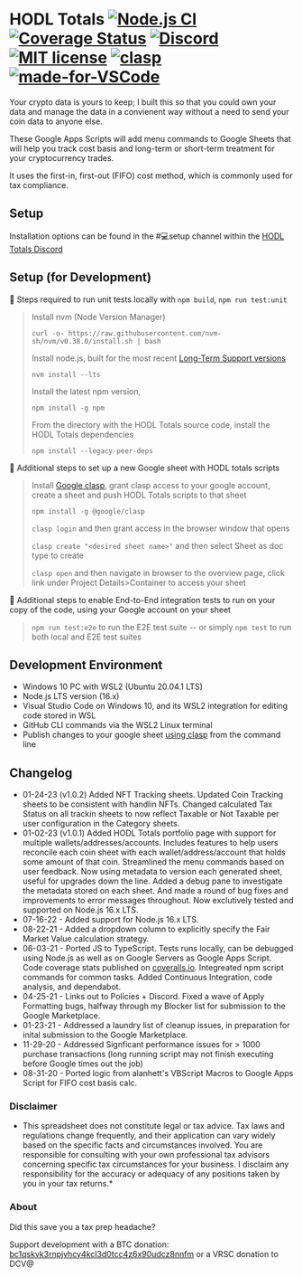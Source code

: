 # HODL Totals [![Node.js CI](https://github.com/dogracer/hodl-totals/actions/workflows/node.js.yml/badge.svg)](https://github.com/dogracer/hodl-totals/actions/workflows/node.js.yml) [![Coverage Status](https://coveralls.io/repos/github/dogracer/hodl-totals/badge.svg?branch=main)](https://coveralls.io/github/dogracer/hodl-totals) [![Discord](https://img.shields.io/discord/798419587749642240)](https://discord.gg/TWuA9DzZth) [![MIT license](https://img.shields.io/badge/License-MIT-blue.svg)](https://lbesson.mit-license.org/) [![clasp](https://img.shields.io/badge/built%20with-clasp-4285f4.svg)](https://github.com/google/clasp) [![made-for-VSCode](https://img.shields.io/badge/Made%20for-VSCode-1f425f.svg)](https://code.visualstudio.com/)

Your crypto data is yours to keep; I built this so that you could own your data and manage the data in a convienent way without a need to send your coin data to anyone else.

These Google Apps Scripts will add menu commands to Google Sheets that will help you track cost basis and long-term or short-term treatment for your cryptocurrency trades. 

It uses the first-in, first-out (FIFO) cost method, which is commonly used for tax compliance.

## Setup

Installation options can be found in the #💻setup channel within the [HODL Totals Discord](https://discord.gg/TWuA9DzZth)


## Setup (for Development)

📝 Steps required to run unit tests locally with `npm build`, `npm run test:unit`

> Install nvm (Node Version Manager)
>
> `curl -o- https://raw.githubusercontent.com/nvm-sh/nvm/v0.38.0/install.sh | bash`
>
> Install node.js, built for the most recent [Long-Term Support versions](https://nodejs.org/en/about/releases/)
> 
> `nvm install --lts`
>
> Install the latest npm version,
> 
> `npm install -g npm`
>
> From the directory with the HODL Totals source code, install the HODL Totals dependencies
>
> `npm install --legacy-peer-deps`

📝 Additional steps to set up a new Google sheet with HODL totals scripts

> Install [Google clasp](https://github.com/google/clasp), grant clasp access to your google account, create a sheet and push HODL Totals scripts to that sheet
>
> `npm install -g @google/clasp`
> 
> `clasp login` and then grant access in the browser window that opens
>
> `clasp create "<desired sheet name>"` and then select Sheet as doc type to create
>
> `clasp open` and then navigate in browser to the overview page, click link under Project Details>Container to access your sheet

📝 Additional steps to enable End-to-End integration tests to run on your copy of the code, using your Google account on your sheet

<!--
> Due to clasp breaking support for symbol export/import across  ES6-like-module boundaries
> https://github.com/grant/ts2gas/issues/26#issuecomment-1003428178
> Must freeze at the version of clasp that last worked v2.3.2
> This leads to a bunch of npm security vulernability alerts at npm install time
>
> If could upgrade to latest, then could use the --deploymentID flag and make E2E tests more seamless and not require a manual keypress to select deployment, by appending
> `--deploymentId AKfycbw0a1U_xiXP-nvYfDG6lHJSyCafrGeJkIPrzMmFMSk`
> to package.json's test:e2e cmd
>
> `clasp open` and then navigate in browser, click Deploy dropdwn, select Test Deployment, copy deployment ID out of the webapp URL
>
> `code package.json` to edit package.json locally, paste deploymentID over the test:e2e cmd's deployment ID
> 
--> 
> `npm run test:e2e` to run the E2E test suite -- or simply `npm test` to run both local and E2E test suites

## Development Environment

- Windows 10 PC with WSL2 (Ubuntu 20.04.1 LTS)
- Node.js LTS version (16.x)
- Visual Studio Code on Windows 10, and its WSL2 integration for editing code stored in WSL
- GitHub CLI commands via the WSL2 Linux terminal
- Publish changes to your google sheet [using clasp](https://developers.google.com/apps-script/guides/clasp) from the command line

## Changelog
- 01-24-23 (v1.0.2) Added NFT Tracking sheets. Updated Coin Tracking sheets to be consistent with handlin NFTs. Changed calculated Tax Status on all trackin sheets to now reflect Taxable or Not Taxable per user configuration in the Category sheets.
- 01-02-23 (v1.0.1) Added HODL Totals portfolio page with support for multiple wallets/addresses/accounts. Includes features to help users reconcile each coin sheet with each wallet/address/account that holds some amount of that coin. Streamlined the menu commands based on user feedback. Now using metadata to version each generated sheet, useful for upgrades down the line. Added a debug pane to investigate the metadata stored on each sheet. And made a round of bug fixes and improvements to error messages throughout. Now exclutively tested and supported on Node.js 16.x LTS.
- 07-16-22 - Added support for Node.js 16.x LTS.
- 08-22-21 - Added a dropdown column to explicitly specify the Fair Market Value calculation strategy.
- 06-03-21 - Ported JS to TypeScript. Tests runs locally, can be debugged using Node.js as well as on Google Servers as Google Apps Script. Code coverage stats published on [coveralls.io](https://coveralls.io/github/dogracer/hodl-totals). Integreated npm script commands for common tasks. Added Continuous Integration, code analysis, and dependabot.
- 04-25-21 - Links out to Policies + Discord. Fixed a wave of Apply Formatting bugs, halfway through my Blocker list for submission to the Google Marketplace.
- 01-23-21 - Addressed a laundry list of cleanup issues, in preparation for inital submission to the Google Marketplace.
- 11-29-20 - Addressed Signficant performance issues for > 1000 purchase transactions (long running script may not finish executing before Google times out the job)
- 08-31-20 - Ported logic from alanhett's VBScript Macros to Google Apps Script for FIFO cost basis calc.

### Disclaimer

* This spreadsheet does not constitute legal or tax advice.  Tax laws and regulations change frequently, and their application can vary widely based on the specific facts and circumstances involved. You are responsible for consulting with your own professional tax advisors concerning specific tax circumstances for your business. I disclaim any responsibility for the accuracy or adequacy of any positions taken by you in your tax returns.*

### About

Did this save you a tax prep headache?

Support development with a BTC donation: [bc1qskvk3rnpjvhcy4kcl3d0tcc4z6x90udcz8nnfm](https://www.blockchain.com/btc/address/bc1qskvk3rnpjvhcy4kcl3d0tcc4z6x90udcz8nnfm)
or a VRSC donation to DCV@
